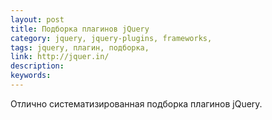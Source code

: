 ```yaml
---
layout: post
title: Подборка плагинов jQuery
category: jquery, jquery-plugins, frameworks, 
tags: jquery, плагин, подборка, 
link: http://jquer.in/
description: 
keywords: 
---
```


<p>Отлично систематизированная подборка плагинов jQuery.</p>
